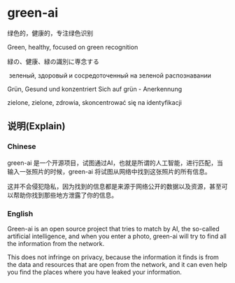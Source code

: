 # green-ai
绿色的，健康的，专注绿色识别

Green, healthy, focused on green recognition

緑の、健康、緑の識別に専念する

 зеленый, здоровый и сосредоточенный на зеленой распознавании 
 
Grün, Gesund und konzentriert Sich auf grün - Anerkennung

zielone, zielone, zdrowia, skoncentrować się na identyfikacji


## 说明(Explain)

### Chinese
green-ai 是一个开源项目，试图通过AI，也就是所谓的人工智能，进行匹配，当输入一张照片的时候，green-ai 将试图从网络中找到这张照片的所有信息。

这并不会侵犯隐私，因为找到的信息都是来源于网络公开的数据以及资源，甚至可以帮助你找到那些地方泄露了你的信息。

### English

Green-ai is an open source project that tries to match by AI, the so-called artificial intelligence, and when you enter a photo, green-ai will try to find all the information from the network.

This does not infringe on privacy, because the information it finds is from the data and resources that are open from the network, and it can even help you find the places where you have leaked your information.
